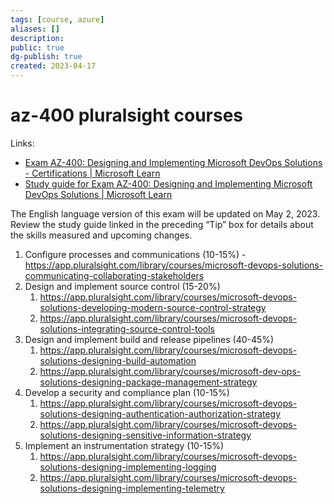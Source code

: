 ```yaml
---
tags: [course, azure]
aliases: []
description:
public: true
dg-publish: true
created: 2023-04-17
---
```


# az-400 pluralsight courses

Links: 

- [Exam AZ-400: Designing and Implementing Microsoft DevOps Solutions - Certifications | Microsoft Learn](https://learn.microsoft.com/en-us/certifications/exams/az-400/?source=learn&tab=tab-learning-paths)
- [Study guide for Exam AZ-400: Designing and Implementing Microsoft DevOps Solutions | Microsoft Learn](https://learn.microsoft.com/en-us/certifications/resources/study-guides/az-400)

The English language version of this exam will be updated on May 2, 2023. Review the study guide linked in the preceding “Tip” box for details about the skills measured and upcoming changes.

1. Configure processes and communications (10-15%) - <https://app.pluralsight.com/library/courses/microsoft-devops-solutions-communicating-collaborating-stakeholders>
2. Design and implement source control (15-20%)
   1. <https://app.pluralsight.com/library/courses/microsoft-devops-solutions-developing-modern-source-control-strategy>
   2. <https://app.pluralsight.com/library/courses/microsoft-devops-solutions-integrating-source-control-tools>
3. Design and implement build and release pipelines (40-45%)
   1. <https://app.pluralsight.com/library/courses/microsoft-devops-solutions-designing-build-automation>
   2. <https://app.pluralsight.com/library/courses/microsoft-dev-ops-solutions-designing-package-management-strategy>
4. Develop a security and compliance plan (10-15%)
   1. <https://app.pluralsight.com/library/courses/microsoft-devops-solutions-designing-authentication-authorization-strategy>
   2. <https://app.pluralsight.com/library/courses/microsoft-devops-solutions-designing-sensitive-information-strategy>
5. Implement an instrumentation strategy (10-15%)
   1. <https://app.pluralsight.com/library/courses/microsoft-devops-solutions-designing-implementing-logging>
   2. <https://app.pluralsight.com/library/courses/microsoft-devops-solutions-designing-implementing-telemetry>
